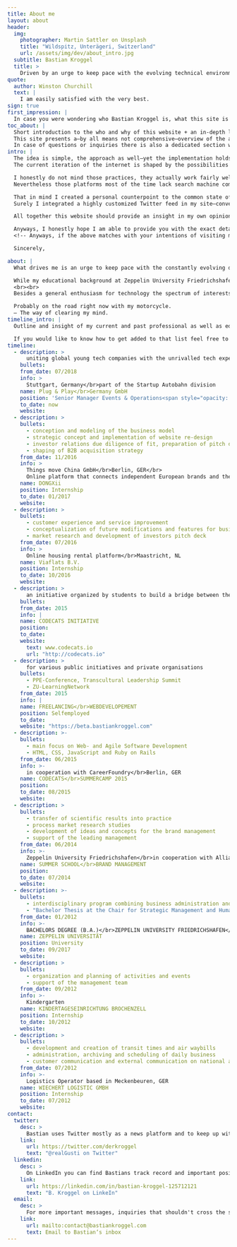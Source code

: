 ```yaml
---
title: About me
layout: about
header:
  img:
    photographer: Martin Sattler on Unsplash
    title: "Wildspitz, Unterägeri, Switzerland"
    url: /assets/img/dev/about_intro.jpg
  subtitle: Bastian Kroggel
  title: >
    Driven by an urge to keep pace with the evolving technical environment + distinguished by the broad knowledge of theoretical aspects but also technical details and hands-on approaches.
quote:
  author: Winston Churchill
  text: |
    I am easily satisfied with the very best.
sign: true
first_impression: |
  In case you were wondering who Bastian Kroggel is, what this site is all about or how to get in touch with him? — The following sections might held some answers for you.
toc_about: |
  Short introduction to the who and why of this website + an in-depth look at the author and his intentions. Enjoy the ride.
  This site presents a—by all means not comprehensive—overview of the author, his ideas and intentions and the underlying reason which led to the development of this webpage.
  In case of questions or inquiries there is also a dedicated section where all of the major points of connection can be found.
intro: |
  The idea is simple, the approach as well—yet the implementation holds some challenges.
  The current iteration of the internet is shaped by the possibilities that social networks provide their user base with. In reverse that however also means that a very little group of companies concentrate—at least a substantial amount of—the entirety of user generated content on their own platforms.

  I honestly do not mind those practices, they actually work fairly well and allow a lot of people to participate on the web who otherwise would not be able to express their own thoughts.  
  Nevertheless those platforms most of the time lack search machine compatibility and are rather a data grave than an open and easily accessible catalog of thoughts, opinions and information.

  That in mind I created a personal counterpoint to the common state of art.
  Surely I integrated a highly customized Twitter feed in my site—convenience + reach are still variables that should not be underrated—but the main aspect of this site is a simple yet highly effective blog system that provides an entirely customizable and plain text-files based experience that not just allows to back up all information at any time but also to keep all data in my  own possession in the first place—features that are still highly missed on social networks these days.

  All together this website should provide an insight in my own opinions and ideas, act as a silo + wiki for notes I do like to keep track of and at the same time would like to share with the world and of course it should be the one point of contact some needs to reach out on the web in order to get hold of all publicly available and confirmed information regarding myself.

  Anyways, I honestly hope I am able to provide you with the exact details you are looking for and—of course—I am always happy to hear from you.
  <!-- Anyways, if the above matches with your intentions of visiting my site I sincerely hope I am able to provide you with all of the details you are looking for. And if not—I am of course always happy to hear from you. -->

  Sincerely,

about: |
  What drives me is an urge to keep pace with the constantly evolving digital environment, what distinguishes me is the broad knowledge about not just the theoretical and strategic approaches but also the technical details and actual ways of implementation—the development.

  While my educational background at Zeppelin University Friedrichshafen on the shores of Lake Constance equips me with a generalistic yet in certain areas highly focused perspective, my personal skills provide me with the ability to also transfer those information into an actual production ready solution.
  <br><br>
  Besides a general enthusiasm for technology the spectrum of interests also covers creative areas like a strong preference for contemporary literature, for simple yet effective design and a long-standing experience as a piano playing musician.

  Probably on the road right now with my motorcycle.  
  — The way of clearing my mind.
timeline_intro: |
  Outline and insight of my current and past professional as well as educational experiences + career. By no means should this be seen as a comprehensive, detailed and complete timeline rather than a short summary of the—in my eyes—most important waypoints of my background.

  If you would like to know how to get added to that list feel free to head over to my [Contact Section](#contact) and get in touch with me.
timeline:
  - description: >
      uniting global young tech companies with the unrivalled tech expertise of Silicon Valley and the best of German engineering
    bullets:
    from_date: 07/2018
    info: >
      Stuttgart, Germany</br>part of the Startup Autobahn division
    name: Plug & Play</br>Germany GmbH
    position: 'Senior Manager Events & Operations<span style="opacity: .5"> former: Marketing Manager</span>'
    to_date: now
    website:
  - description: >
    bullets:
      - conception and modeling of the business model
      - strategic concept and implementation of website re-design
      - investor relations due diligence of fit, preparation of pitch deck and documentation, participation in negotiations
      - shaping of B2B acquisition strategy
    from_date: 11/2016
    info: >
      Things move China GmbH</br>Berlin, GER</br>
      Online platform that connects independent European brands and their customers in China
    name: DONGXii
    position: Internship
    to_date: 01/2017
    website:
  - description: >
    bullets:
      - customer experience and service improvement
      - conceptualization of future modifications and features for business processes/platform in cooperation with the IT department
      - market research and development of investors pitch deck
    from_date: 07/2016
    info: >
      Online housing rental platform</br>Maastricht, NL
    name: Viaflats B.V.
    position: Internship
    to_date: 10/2016
    website:
  - description: >
      an initiative organized by students to build a bridge between the university program and the technological capabilities which the digital work environment requires
    bullets:
    from_date: 2015
    info: |
    name: CODECATS INITIATIVE
    position:
    to_date:
    website:
      text: www.codecats.io
      url: "http://codecats.io"
  - description: >
      for various public initiatives and private organisations
    bullets:
      - PPE-Conference, Transcultural Leadership Summit
      - ZU-LearningNetwork
    from_date: 2015
    info: |
    name: FREELANCING</br>WEBDEVELOPEMENT
    position: Selfemployed
    to_date:
    website: "https://beta.bastiankroggel.com"
  - description: >-
    bullets:
      - main focus on Web- and Agile Software Development
      - HTML, CSS, JavaScript and Ruby on Rails
    from_date: 06/2015
    info: >-
      in cooperation with CareerFoundry</br>Berlin, GER
    name: CODECATS</br>SUMMERCAMP 2015
    position:
    to_date: 08/2015
    website:
  - description: >
    bullets:
      - transfer of scientific results into practice
      - process market research studies
      - development of ideas and concepts for the brand management
      - support of the leading management
    from_date: 06/2014
    info: >-
      Zeppelin University Friedrichshafen</br>in cooperation with Allianz Global Investors</br>Frankfurt, GER
    name: SUMMER SCHOOL</br>BRAND MANAGEMENT
    position:
    to_date: 07/2014
    website:
  - description: >-
    bullets:
      - interdisciplinary program combining business administration and economics as well as cultural, communication and political science
      - "Bachelor Thesis at the Chair for Strategic Management and Human Resources Management:</br><strong>ANALYSIS OF THE IMPACT OF STREAMING PROVIDERS ON THE TELEVISION INDUSTRY</strong></br>( original title in german: Analyse der Auswirkungen von Streaming-Anbietern auf die Fernsehindustrie )"
    from_date: 01/2012
    info: >-
      BACHELORS DEGREE (B.A.)</br>ZEPPELIN UNIVERSITY FRIEDRICHSHAFEN</br>ON THE SHORES OF LAKE CONSTANCE.
    name: ZEPPELIN UNIVERSITÄT
    position: University
    to_date: 09/2017
    website:
  - description: >
    bullets:
      - organization and planning of activities and events
      - support of the management team
    from_date: 09/2012
    info: >-
      Kindergarten
    name: KINDERTAGESEINRICHTUNG BROCHENZELL
    position: Internship
    to_date: 10/2012
    website:
  - description: >
    bullets:
      - development and creation of transit times and air waybills
      - administration, archiving and scheduling of daily business
      - customer communication and external communication on national and international level
    from_date: 07/2012
    info: >-
      Logistics Operator based in Meckenbeuren, GER
    name: WIECHERT LOGISTIC GMBH
    position: Internship
    to_date: 07/2012
    website:
contact:
  twitter:
    desc: >
      Bastian uses Twitter mostly as a news platform and to keep up with updates of noteworthy individuals. Sometimes he also tweets about things he cares about - always critical, political, dangerously ironic and with a touch of humor. Feel free to ping or add him to the people you follow on Twitter.
    link:
      url: https://twitter.com/derkroggel
      text: "@realGusti on Twitter"
  linkedin:
    desc: >
      On LinkedIn you can find Bastians track record and important positions of his professional life. Most of the interesting information can also be found on his personal website but if you are curious you are of course absolutely welcome to check out his LinkedIn profile.
    link:
      url: https://linkedin.com/in/bastian-kroggel-125712121
      text: "B. Kroggel on LinkeIn"
  email:
    desc: >
      For more important messages, inquiries that shouldn't cross the servers of the major social media platforms or just because you prefer the "old way of messaging" - he personally does as well - just send him an email and he will get in touch with you as fast as possible.
    link:
      url: mailto:contact@bastiankroggel.com
      text: Email to Bastian‘s inbox
---
```


